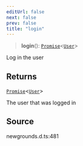 ```yaml
---
editUrl: false
next: false
prev: false
title: "login"
---
```


> **login**(): [`Promise`](https://developer.mozilla.org/docs/Web/JavaScript/Reference/Global_Objects/Promise)\<[`User`](/api/type-aliases/user/)\>

Log in the user

## Returns

[`Promise`](https://developer.mozilla.org/docs/Web/JavaScript/Reference/Global_Objects/Promise)\<[`User`](/api/type-aliases/user/)\>

The user that was logged in

## Source

newgrounds.d.ts:481
